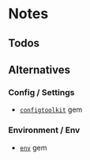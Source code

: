 # Notes


## Todos



## Alternatives

### Config / Settings

* [`configtoolkit`](http://configtoolkit.rubyforge.org) gem

### Environment / Env

* [`env`](https://github.com/postmodern/env) gem
